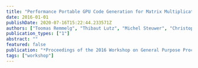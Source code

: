 ```yaml
---
title: "Performance Portable GPU Code Generation for Matrix Multiplication"
date: 2016-01-01
publishDate: 2020-07-16T15:22:44.233571Z
authors: ["Toomas Remmelg", "Thibaut Lutz", "Michel Steuwer", "Christophe Dubach"]
publication_types: ["1"]
abstract: ""
featured: false
publication: "*Proceedings of the 2016 Workshop on General Purpose Processing on Graphics Processing Units (<span style=\"font-weight:bold\"><span style=\"font-weight:bold;color:black\">GPGPU</span></span>)*"
tags: ["workshop"]
---
```


